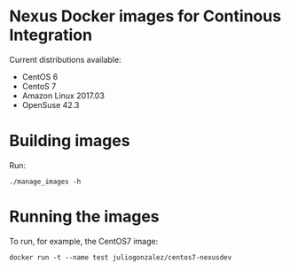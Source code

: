 # Nexus Docker images for Continous Integration

Current distributions available:

* CentOS 6
* CentoS 7
* Amazon Linux 2017.03
* OpenSuse 42.3

# Building images

Run:

```
./manage_images -h
```

# Running the images

To run, for example, the CentOS7 image:

```
docker run -t --name test juliogonzalez/centos7-nexusdev
```

